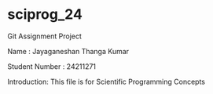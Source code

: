 # sciprog_24

Git Assignment Project

Name : Jayaganeshan Thanga Kumar

Student Number : 24211271

Introduction: This file is for Scientific Programming Concepts
